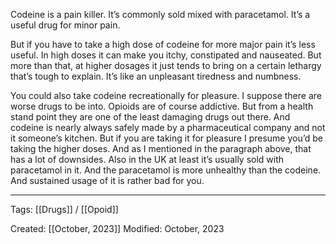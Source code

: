Codeine is a pain killer. It’s commonly sold mixed with paracetamol. It’s a useful drug for minor pain.

But if you have to take a high dose of codeine for more major pain it’s less useful. In high doses it can make you itchy, constipated and nauseated. But more than that, at higher dosages it just tends to bring on a certain  lethargy that’s tough to explain. It’s like an unpleasant tiredness and numbness.

You could also take codeine recreationally for pleasure. I suppose there are worse drugs to be into. Opioids are of course addictive. But from a health stand point they are one of the least damaging drugs out there. And codeine is nearly always safely made by a pharmaceutical company and not it someone’s kitchen. But if you are taking it for pleasure I presume you’d be taking the higher doses. And as I mentioned in the paragraph above, that has a lot of downsides. Also in the UK at least it’s usually sold with paracetamol in it. And the paracetamol is more unhealthy than the codeine. And sustained usage of it is rather bad for you.

***

Tags: [[Drugs]] / [[Opoid]]

Created: [[October, 2023]]
Modified: October, 2023